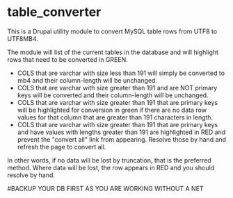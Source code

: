 # table_converter

This is a Drupal utility module to convert MySQL table rows from UTF8 to UTF8MB4.

The module will list of the current tables in the database and will highlight rows that need to be converted in GREEN. 

* COLS that are varchar with size less than 191 will simply be converted to mb4 and their column-length will be unchanged.
* COLS that are varchar with size greater than 191 and are NOT primary keys will be converted and their column-length will be unchanged.
* COLS that are varchar with size greater than 191 that are primary keys will be highlighted for conversion in green if there are no data row values for that column that are greater than 191 characters in length. 
* COLS that are varchar with size greater than 191 that are primary keys and have values with lengths greater than 191 are highlighted in RED and prevent the "convert all" link from appearing. Resolve those by hand and refresh the page to convert all.

In other words, if no data will be lost by truncation, that is the preferred method. Where data will be lost, the row appears in RED and you should resolve by hand.

#BACKUP YOUR DB FIRST AS YOU ARE WORKING WITHOUT A NET
